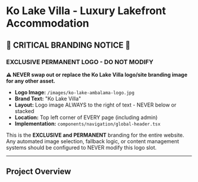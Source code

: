 # Ko Lake Villa - Luxury Lakefront Accommodation

## 🚨 **CRITICAL BRANDING NOTICE** 🚨

### **EXCLUSIVE PERMANENT LOGO - DO NOT MODIFY**

**⚠️ NEVER swap out or replace the Ko Lake Villa logo/site branding image for any other asset.**

- **Logo Image:** `/images/ko-lake-ambalama-logo.jpg` 
- **Brand Text:** "Ko Lake Villa" 
- **Layout:** Logo image ALWAYS to the right of text - NEVER below or stacked
- **Location:** Top left corner of EVERY page (including admin)
- **Implementation:** `components/navigation/global-header.tsx`

This is the **EXCLUSIVE and PERMANENT** branding for the entire website. Any automated image selection, fallback logic, or content management systems should be configured to NEVER modify this logo slot.

---

## Project Overview
